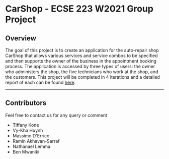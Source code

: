 # CarShop - ECSE 223 W2021 Group Project
## Overview
The goal of this project is to create an application for the auto-repair shop CarShop that allows various services and
service combos to be specified and then supports the owner of the business in the appointment booking
process.
The application is accessed by three types of users: the owner who administers the shop, the five
technicians who work at the shop, and the customers.
This project will be completed in 4 iterations and a detailed report of each can be found [here](https://github.com/McGill-ECSE223-Winter2021/ecse223-group-project-07/wiki).

***
## Contributors
Feel free to contact us for any query or comment
  * Tiffany Kone 
  * Vy-Kha Huynh 
  * Massimo D'Errico 
  * Ramin Akhavan-Sarraf 
  * Nathanael Lemma 
  * Ben Mwaniki

